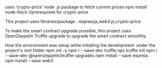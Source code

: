 uses 'crypto-price' node .js package to fetch current prices
npm install node-fetch //prerequisite for crypto-price

This project uses libraries/package : expressjs,web3.js,crypto-price

To make the smart contract upgrade possible, this project uses OpenZeppelin Truffle upgrade to upgrade the smart contract smoothly.


How the environment was setup while initiating the development:
under the project's root folder
npm init -y
npm i --save-dev truffle
npx truffle init
npm i --save-dev @openzeppelin/truffle-upgrades
npm install --save express
npm install --save web3